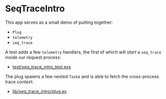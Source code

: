 # SeqTraceIntro

This app serves as a small demo of putting together:

* `Plug`
* `telemetry`
* `seq_trace`

A test adds a few `telemetry` handlers, the first of which will _start_ a `seq_trace` inside our request process:

* [test/seq_trace_intro_test.exs](https://github.com/binaryseed/seq_trace_intro/blob/master/test/seq_trace_intro_test.exs#L16-L20)

The plug spawns a few nested `Task`s and is able to fetch the cross-process trace context:

* [lib/seq_trace_intro/plug.ex](https://https://github.com/binaryseed/seq_trace_intro/blob/master/lib/seq_trace_intro/plug.ex#L21)
